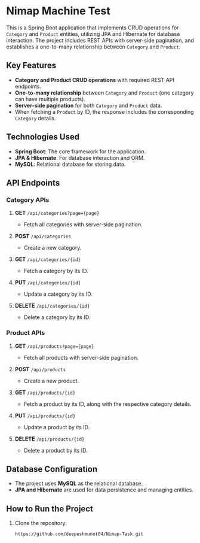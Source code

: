 # Nimap Machine Test

This is a Spring Boot application that implements CRUD operations for `Category` and `Product` entities, utilizing JPA and Hibernate for database interaction. The project includes REST APIs with server-side pagination, and establishes a one-to-many relationship between `Category` and `Product`.

## Key Features

- **Category and Product CRUD operations** with required REST API endpoints.
- **One-to-many relationship** between `Category` and `Product` (one category can have multiple products).
- **Server-side pagination** for both `Category` and `Product` data.
- When fetching a `Product` by ID, the response includes the corresponding `Category` details.

## Technologies Used

- **Spring Boot**: The core framework for the application.
- **JPA & Hibernate**: For database interaction and ORM.
- **MySQL**: Relational database for storing data.

## API Endpoints

### Category APIs

1. **GET** `/api/categories?page={page}`
   - Fetch all categories with server-side pagination.
   
2. **POST** `/api/categories`
   - Create a new category.
   
3. **GET** `/api/categories/{id}`
   - Fetch a category by its ID.
   
4. **PUT** `/api/categories/{id}`
   - Update a category by its ID.
   
5. **DELETE** `/api/categories/{id}`
   - Delete a category by its ID.

### Product APIs

1. **GET** `/api/products?page={page}`
   - Fetch all products with server-side pagination.
   
2. **POST** `/api/products`
   - Create a new product.
   
3. **GET** `/api/products/{id}`
   - Fetch a product by its ID, along with the respective category details.
   
4. **PUT** `/api/products/{id}`
   - Update a product by its ID.
   
5. **DELETE** `/api/products/{id}`
   - Delete a product by its ID.

## Database Configuration

- The project uses **MySQL** as the relational database.
- **JPA and Hibernate** are used for data persistence and managing entities.
  
## How to Run the Project

1. Clone the repository:
   ```bash
   https://github.com/deepeshmunot04/Nimap-Task.git

